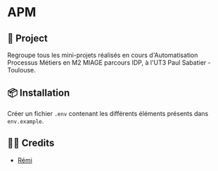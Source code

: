 # APM

## 🚀 Project
Regroupe tous les mini-projets réalisés en cours d'Automatisation Processus Métiers en M2 MIAGE parcours IDP, à l'UT3 Paul Sabatier - Toulouse.


## 📦 Installation
Créer un fichier `.env` contenant les différents éléments présents dans `env.example`.

## 🧑‍💻 Credits
- [Rémi](https://github.com/RemiSaurel)
